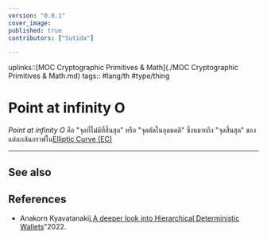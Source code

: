 ```yaml
---
version: "0.0.1"
cover_image:
published: true
contributors: ["Sutida"]

---
```

uplinks::[MOC Cryptographic Primitives & Math](./MOC Cryptographic Primitives & Math.md)
tags:: #lang/th #type/thing

# Point at infinity O
*Point at infinity O*  คือ "จุดที่ไม่มีที่สิ้นสุด" หรือ "จุดตัดในอุดมคติ" ซึ่งหมายถึง "จุดสิ้นสุด" ของแต่ละเส้นกราฟใน[Elliptic Curve (EC)](./Elliptic%20Curv%20(EC).md)

---
## See also

## References
- Anakorn Kyavatanakij,[A deeper look into Hierarchical Deterministic Wallets](./A%20deeper%20look%20into%20Hierarchical%20Deterministic%20Wallets.md)"2022.